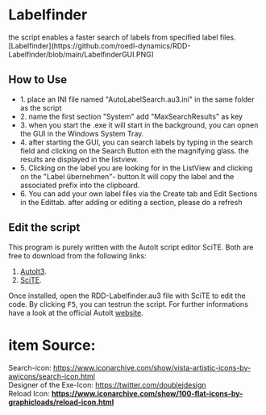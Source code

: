 <h1>Labelfinder</h1>
the script enables a faster search of labels from specified label files.<br>
[Labelfinder](https://github.com/roedl-dynamics/RDD-Labelfinder/blob/main/LabelfinderGUI.PNG)
<h2> How to Use </h2>

<ul>
  <li>1. place an INI file named "AutoLabelSearch.au3.ini" in the same folder as the script</li>
  <li>2. name the first section "System" add "MaxSearchResults" as key </li>
  <li>3. when you start the .exe it will start in the background, you can opnen the GUI in the Windows System Tray.</li>
  <li>4. after starting the GUI, you can search labels by typing in the search field and clicking on the Search Button eith the magnifying glass. the results are displayed in the listview.</li>
  <li>5. Clicking on the label you are looking for in the ListView and clicking on the "Label übernehmen"- button.It will copy the label and the associated prefix into the clipboard.  </li>
  <li>6. You can add your own label files via the Create tab and Edit Sections in the Edittab. after adding or editing a section, please do a refresh   </li>
</ul>






<h2>Edit the script</h2> 

This program is purely written with the AutoIt script editor SciTE. 
Both are free to download from the following links:
1.  [AutoIt3](https://www.autoitscript.com/site/autoit/downloads/).
2.  [SciTE](https://www.autoitscript.com/site/autoit-script-editor/downloads/).

Once installed, open the RDD-Labelfinder.au3 file with SciTE to edit the code. By clicking <kbd>F5</kbd>, you can testrun the script.
For further informations have a look at the official AutoIt [website](https://www.autoitscript.com/site/autoit-script-editor/installation/).
<h1> item Source:  </h1>

Search-icon: https://www.iconarchive.com/show/vista-artistic-icons-by-awicons/search-icon.html <br>
Designer of the Exe-Icon: https://twitter.com/doublejdesign <br>
Reload Icon: **https://www.iconarchive.com/show/100-flat-icons-by-graphicloads/reload-icon.html**

